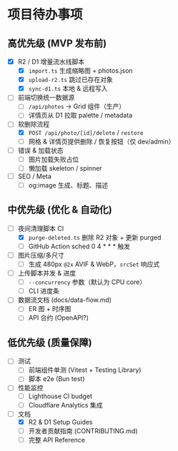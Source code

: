# 项目待办事项

## 高优先级 (MVP 发布前)
- [x] R2 / D1 增量流水线脚本
  - [x] `import.ts` 生成缩略图 + photos.json
  - [x] `upload-r2.ts` 跳过已存在对象
  - [x] `sync-d1.ts` 本地 & 远程写入
- [ ] 前端切换统一数据源
  - [ ] `/api/photos` → Grid 组件（生产）
  - [ ] 详情页从 D1 拉取 palette / metadata
- [ ] 软删除流程
  - [x] `POST /api/photo/[id]/delete` / `restore`
  - [ ] 网格 & 详情页提供删除 / 恢复按钮（仅 dev/admin）
- [ ] 错误 & 加载状态
  - [ ] 图片加载失败占位
  - [ ] 懒加载 skeleton / spinner
- [ ] SEO / Meta
  - [ ] og:image 生成、标题、描述

## 中优先级 (优化 & 自动化)
- [ ] 夜间清理脚本 CI
  - [x] `purge-deleted.ts` 删除 R2 对象 + 更新 purged
  - [ ] GitHub Action sched 0 4 * * * 触发
- [ ] 图片压缩/多尺寸
  - [ ] 生成 480px `@2x` AVIF & WebP，`srcSet` 响应式
- [ ] 上传脚本并发 & 进度
  - [ ] `--concurrency` 参数（默认为 CPU core）
  - [ ] CLI 进度条
- [ ] 数据流文档 (docs/data-flow.md)
  - [ ] ER 图 + 时序图
  - [ ] API 合约 (OpenAPI?)

## 低优先级 (质量保障)
- [ ] 测试
  - [ ] 前端组件单测 (Vitest + Testing Library)
  - [ ] 脚本 e2e (Bun test)
- [ ] 性能监控
  - [ ] Lighthouse CI budget
  - [ ] Cloudflare Analytics 集成
- [ ] 文档
  - [x] R2 & D1 Setup Guides
  - [ ] 开发者贡献指南 (CONTRIBUTING.md)
  - [ ] 完整 API Reference 